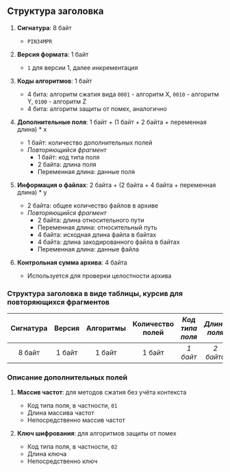 ## Структура заголовка

1. **Сигнатура**: 8 байт
    - `PIN34MPR`

2. **Версия формата**: 1 байт
    - `1` для версии 1, далее инкрементация

3. **Коды алгоритмов**: 1 байт
    - 4 бита: алгоритм сжатия вида `0001` - алгоритм X, `0010` - алгоритм Y, `0100` - алгоритм Z
    - 4 бита: алгоритм защиты от помех, аналогично

4. **Дополнительные поля**: 1 байт + (1 байт + 2 байта + переменная длина) * x
    - 1 байт: количество дополнительных полей
    - _Повторяющийся фрагмент_
        - 1 байт: код типа поля
        - 2 байта: длина поля
        - Переменная длина: данные поля

5. **Информация о файлах**: 2 байта + (2 байта + 4 байта + переменная длина) * y
    - 2 байта: общее количество файлов в архиве
    - _Повторяющийся фрагмент_
        - 2 байта: длина относительного пути
        - Переменная длина: относительный путь
        - 4 байта: исходная длина файла в байтах
        - 4 байта: длина закодированного файла в байтах
        - Переменная длина: данные файла

6. **Контрольная сумма архива**: 4 байта
    - Используется для проверки целостности архива

### Структура заголовка в виде таблицы, курсив для повторяющихся фрагментов

| Сигнатура | Версия | Алгоритмы | Количество полей | _Код типа поля_ | _Длина поля_ |   _Данные поля_    | Количество файлов | _Длина пути_ |       _Путь_       | _Длина файла_ |   _Данные файла_   | Контрольная сумма |
|:---------:|:------:|:---------:|:----------------:|:---------------:|:------------:|:------------------:|:-----------------:|:------------:|:------------------:|:-------------:|:------------------:|:-----------------:|
|  8 байт   | 1 байт |  1 байт   |      1 байт      |    _1 байт_     |  _2 байта_   | _Переменная длина_ |      2 байта      |  _2 байта_   | _Переменная длина_ |   _4 байта_   | _Переменная длина_ |      4 байта      |

### Описание дополнительных полей

1. **Массив частот**: для методов сжатия без учёта контекста
    - Код типа поля, в частности, `01`
    - Длина массива частот
    - Непосредственно массив частот

2. **Ключ шифрования**: для алгоритмов защиты от помех
    - Код типа поля, в частности, `02`
    - Длина ключа
    - Непосредственно ключ